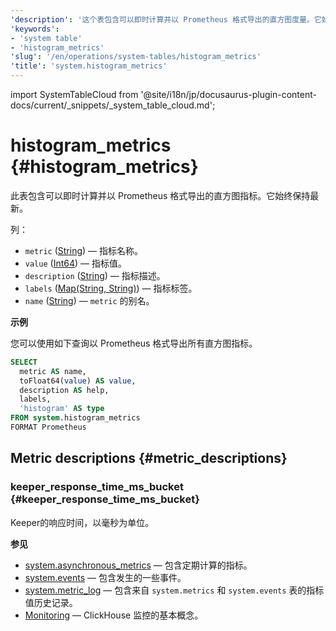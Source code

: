 ```yaml
---
'description': '这个表包含可以即时计算并以 Prometheus 格式导出的直方图度量。它始终是最新的。'
'keywords':
- 'system table'
- 'histogram_metrics'
'slug': '/en/operations/system-tables/histogram_metrics'
'title': 'system.histogram_metrics'
---
```


import SystemTableCloud from '@site/i18n/jp/docusaurus-plugin-content-docs/current/_snippets/_system_table_cloud.md';


# histogram_metrics {#histogram_metrics}

<SystemTableCloud/>

此表包含可以即时计算并以 Prometheus 格式导出的直方图指标。它始终保持最新。

列：

- `metric` ([String](../../sql-reference/data-types/string.md)) — 指标名称。
- `value` ([Int64](../../sql-reference/data-types/int-uint.md)) — 指标值。
- `description` ([String](../../sql-reference/data-types/string.md)) — 指标描述。
- `labels` ([Map(String, String)](../../sql-reference/data-types/map.md)) — 指标标签。
- `name` ([String](../../sql-reference/data-types/string.md)) — `metric` 的别名。

**示例**

您可以使用如下查询以 Prometheus 格式导出所有直方图指标。
```sql
SELECT
  metric AS name,
  toFloat64(value) AS value,
  description AS help,
  labels,
  'histogram' AS type
FROM system.histogram_metrics
FORMAT Prometheus
```

## Metric descriptions {#metric_descriptions}

### keeper_response_time_ms_bucket {#keeper_response_time_ms_bucket}
Keeper的响应时间，以毫秒为单位。

**参见**
- [system.asynchronous_metrics](/operations/system-tables/asynchronous_metrics) — 包含定期计算的指标。
- [system.events](/operations/system-tables/events) — 包含发生的一些事件。
- [system.metric_log](/operations/system-tables/metric_log) — 包含来自 `system.metrics` 和 `system.events` 表的指标值历史记录。
- [Monitoring](../../operations/monitoring.md) — ClickHouse 监控的基本概念。
